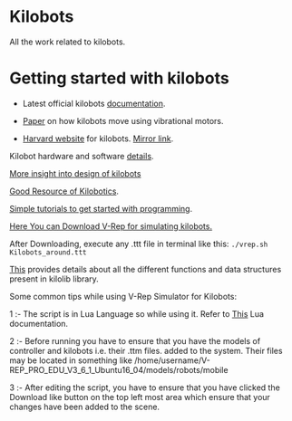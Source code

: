 # Kilobots
All the work related to kilobots.
# Getting started with kilobots
* Latest official kilobots [documentation](https://www.k-team.com/mobile-robotics-products/kilobot).

* [Paper](http://csl-ep.mech.ntua.gr/pdf_ps/ICRA206.pdf) on how kilobots move using vibrational motors.

* [Harvard website](https://ssr.seas.harvard.edu/kilobots) for kilobots. [Mirror link](http://www.eecs.harvard.edu/ssr/projects/progSA/kilobot.html).

Kilobot hardware and software [details](https://projects.iq.harvard.edu/files/ssr/files/kilobot_documents.zip).  

[More insight into design of kilobots](https://github.com/Swarm-IITKgp/kilobots/blob/master/maker-a-kilobot-swarm.pdf)

[Good Resource of Kilobotics](http://home.iitb.ac.in/~anuragg/files/kilobotics.pdf).

[Simple tutorials to get started with programming](https://www.kilobotics.com/labs#lab4-orbit).

[Here You can Download V-Rep for simulating kilobots.](http://www.coppeliarobotics.com/downloads.html)

After Downloading, execute any .ttt file in terminal like this:
`./vrep.sh Kilobots_around.ttt`

[This](https://www.kilobotics.com/docs/index.html) provides details about all the different functions and data structures present in kilolib library.

Some common tips while using V-Rep Simulator for Kilobots:

1 :- The script is in Lua Language so while using it. Refer to [This](https://www.lua.org/docs.html) Lua documentation.

2 :- Before running you have to ensure that you have the models of controller and kilobots i.e. their .ttm files. added to the system.
Their files may be located in something like /home/username/V-REP_PRO_EDU_V3_6_1_Ubuntu16_04/models/robots/mobile

3 :- After editing the script, you have to ensure that you have clicked the Download like button on the top left most area which ensure that your changes have been added to the scene. 
